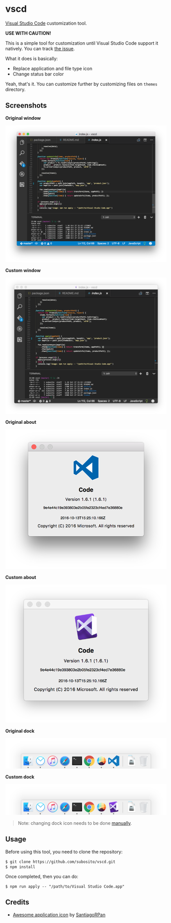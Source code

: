 # vscd

[Visual Studio Code](https://code.visualstudio.com) customization tool.

**USE WITH CAUTION!**

This is a simple tool for customization until Visual Studio Code support it natively. You can track [the issue](https://github.com/Microsoft/vscode/issues/1833).

What it does is basically:

- Replace application and file type icon
- Change status bar color

Yeah, that's it. You can customize further by customizing files on `themes` directory.

## Screenshots

**Original window**

![original-window.png](examples/original-window.png)

**Custom window**

![custom-window.png](examples/custom-window.png)

**Original about**

![original-about.png](examples/original-about.png)

**Custom about**

![custom-about.png](examples/custom-about.png)

**Original dock**

![original-dock.png](examples/original-dock.png)

**Custom dock**

![custom-dock.png](examples/custom-dock.png)

> Note: changing dock icon needs to be done [manually](https://support.apple.com/kb/PH22191?locale=en_US).

## Usage

Before using this tool, you need to clone the repository:

```
$ git clone https://github.com/subosito/vscd.git
$ npm install
```

Once completed, then you can do:

```
$ npm run apply -- "/path/to/Visual Studio Code.app"
```

## Credits

- [Awesome application icon](http://santiagorpan.deviantart.com/art/Visual-Studio-Code-Yosemite-ICON-530012586) by [SantiagoRPan](http://santiagorpan.deviantart.com/)
